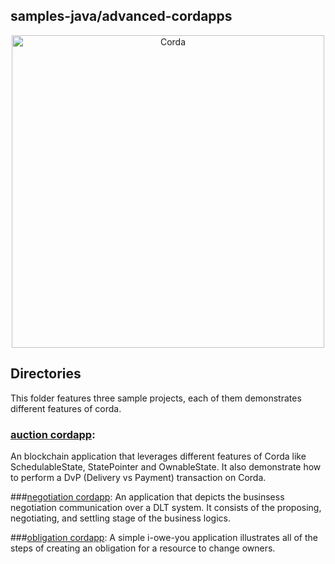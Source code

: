 ## samples-java/advanced-cordapps
<p align="center">
  <img src="https://www.corda.net/wp-content/uploads/2016/11/fg005_corda_b.png" alt="Corda" width="500">
</p>

## Directories

This folder features three sample projects, each of them demonstrates different features of corda.  

### [auction cordapp](./auction-cordapp): 
An blockchain application that leverages different features of Corda like SchedulableState, StatePointer 
and OwnableState. It also demonstrate how to perform a DvP (Delivery vs Payment) transaction on Corda.

###[negotiation cordapp](): 
An application that depicts the businsess negotiation communication over a DLT system. 
It consists of the proposing, negotiating, and settling stage of the business logics. 

###[obligation cordapp](./obligation-cordapp): 
A simple i-owe-you application illustrates all of the steps of creating an obligation for a resource to change owners. 



